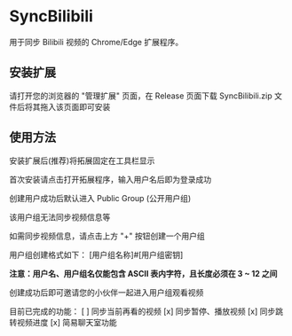 # SyncBilibili
用于同步 Bilibili 视频的 Chrome/Edge 扩展程序。

## 安装扩展
请打开您的浏览器的 "管理扩展" 页面，在 Release 页面下载 SyncBilibili.zip 文件后将其拖入该页面即可安装

## 使用方法

安装扩展后(推荐)将拓展固定在工具栏显示

首次安装请点击打开拓展程序，输入用户名后即为登录成功

创建用户成功后默认进入 Public Group (公开用户组)

该用户组无法同步视频信息等

如需同步视频信息，请点击上方 "+" 按钮创建一个用户组

用户组创建格式如下：
[用户组名称]#[用户组密钥]

**注意：用户名、用户组名仅能包含 ASCII 表内字符，且长度必须在 3 ~ 12 之间**

创建成功后即可邀请您的小伙伴一起进入用户组观看视频

目前已完成的功能：
[ ] 同步当前再看的视频
[x] 同步暂停、播放视频
[x] 同步跳转视频进度
[x] 简易聊天室功能
